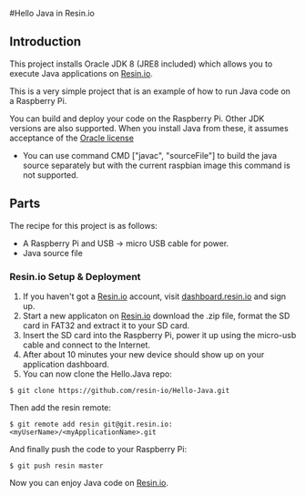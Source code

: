 #Hello Java in Resin.io

## Introduction

This project installs Oracle JDK 8 (JRE8 included) which allows you to execute Java applications on [Resin.io](http://resin.io).

This is a very simple project that is an example of how to run Java code on a Raspberry Pi.

You can build and deploy your code on the Raspberry Pi. Other JDK versions are also supported. When you install Java from these, it assumes acceptance of the [Oracle license](http://www.oracle.com/technetwork/java/javase/terms/thirdpartyreadme/java-license-366168.html)

* You can use command CMD ["javac", "sourceFile"] to build the java source separately but with the current raspbian image this command is not supported.

## Parts

The recipe for this project is as follows:
* A Raspberry Pi and USB -> micro USB cable for power.
* Java source file

### Resin.io Setup & Deployment

1. If you haven't got a [Resin.io](http://resin.io) account, visit [dashboard.resin.io](http://alpha.resin.io) and sign up.
1. Start a new applicaton on [Resin.io](http://resin.io) download the .zip file, format the SD card in FAT32 and extract it to your SD card.
1. Insert the SD card into the Raspberry Pi, power it up using the micro-usb cable and connect to the Internet.
1. After about 10 minutes your new device should show up on your application dashboard.
1. You can now clone the Hello.Java repo:

`$ git clone https://github.com/resin-io/Hello-Java.git`

Then add the resin remote:

`$ git remote add resin git@git.resin.io:<myUserName>/<myApplicationName>.git`

And finally push the code to your Raspberry Pi:

`$ git push resin master`

Now you can enjoy Java code on [Resin.io](http://resin.io).
